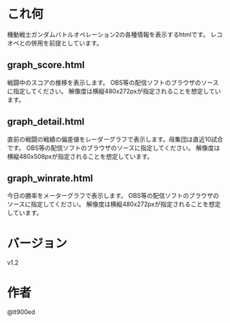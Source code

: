 # これ何
機動戦士ガンダムバトルオペレーション2の各種情報を表示するhtmlです。
レコオペとの併用を前提としています。


## graph_score.html
戦闘中のスコアの推移を表示します。
OBS等の配信ソフトのブラウザのソースに指定してください。
解像度は横縦480x272pxが指定されることを想定しています。

## graph_detail.html
直前の戦闘の戦績の偏差値をレーダーグラフで表示します。母集団は直近10試合です。
OBS等の配信ソフトのブラウザのソースに指定してください。
解像度は横縦480x508pxが指定されることを想定しています。

## graph_winrate.html
今日の勝率をメーターグラフで表示します。
OBS等の配信ソフトのブラウザのソースに指定してください。
解像度は横縦480x272pxが指定されることを想定しています。


# バージョン
v1.2

# 作者
@lt900ed